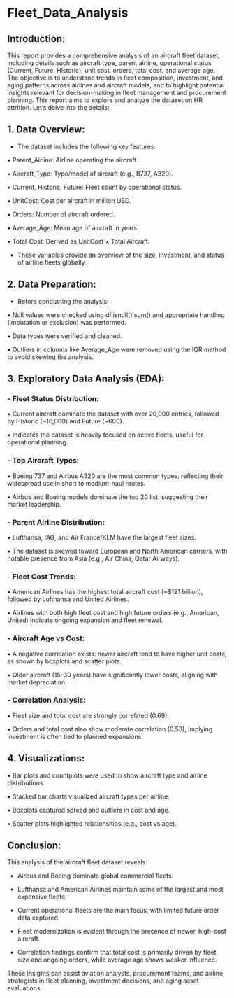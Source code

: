 # Fleet_Data_Analysis

## Introduction: 

This report provides a comprehensive analysis of an aircraft fleet dataset, including details such as aircraft type, parent airline, operational status (Current, Future, Historic), unit cost, orders, total cost, and average age. The objective is to understand trends in fleet composition, investment, and aging patterns across airlines and aircraft models, and to highlight potential insights relevant for decision-making in fleet management and procurement planning.
This report aims to explore and analyze the dataset on HR attrition. Let’s delve into the details:

## 1.	Data Overview:

-	The dataset includes the following key features:

  •	Parent_Airline: Airline operating the aircraft.

  •	Aircraft_Type: Type/model of aircraft (e.g., B737, A320).

  •	Current, Historic, Future: Fleet count by operational status.

  •	UnitCost: Cost per aircraft in million USD.

  •	Orders: Number of aircraft ordered.

  •	 Average_Age: Mean age of aircraft in years.

  •	Total_Cost: Derived as UnitCost × Total Aircraft.

-	These variables provide an overview of the size, investment, and status of airline fleets globally.
  
## 2.	Data Preparation:

-	Before conducting the analysis:

•	Null values were checked using df.isnull().sum() and appropriate handling (imputation or exclusion) was performed.

•	Data types were verified and cleaned.

•	Outliers in columns like Average_Age were removed using the IQR method to avoid skewing the analysis.

## 3.	Exploratory Data Analysis (EDA):

### -	Fleet Status Distribution:

• Current aircraft dominate the dataset with over 20,000 entries, followed by Historic (~16,000) and Future (~600).

• Indicates the dataset is heavily focused on active fleets, useful for operational planning.

### -	Top Aircraft Types:

• Boeing 737 and Airbus A320 are the most common types, reflecting their widespread use in short to medium-haul routes.

• Airbus and Boeing models dominate the top 20 list, suggesting their market leadership.

### -	Parent Airline Distribution:

• Lufthansa, IAG, and Air France/KLM have the largest fleet sizes.

• The dataset is skewed toward European and North American carriers, with notable presence from Asia (e.g., Air China, Qatar Airways).

### -	Fleet Cost Trends:

• American Airlines has the highest total aircraft cost (~$121 billion), followed by Lufthansa and United Airlines.

• Airlines with both high fleet cost and high future orders (e.g., American, United) indicate ongoing expansion and fleet renewal.

### -	Aircraft Age vs Cost:

• A negative correlation exists: newer aircraft tend to have higher unit costs, as shown by boxplots and scatter plots.

• Older aircraft (15–30 years) have significantly lower costs, aligning with market depreciation.

### -	Correlation Analysis:

• Fleet size and total cost are strongly correlated (0.69).

• Orders and total cost also show moderate correlation (0.53), implying investment is often tied to planned expansions.

## 4.	Visualizations:

• Bar plots and countplots were used to show aircraft type and airline distributions.

• Stacked bar charts visualized aircraft types per airline.

• Boxplots captured spread and outliers in cost and age.

• Scatter plots highlighted relationships (e.g., cost vs age).

## Conclusion:

This analysis of the aircraft fleet dataset reveals:

- Airbus and Boeing dominate global commercial fleets.
  
- Lufthansa and American Airlines maintain some of the largest and most expensive fleets.
  
- Current operational fleets are the main focus, with limited future order data captured.
  
- Fleet modernization is evident through the presence of newer, high-cost aircraft.
  
- Correlation findings confirm that total cost is primarily driven by fleet size and ongoing orders, while average age shows weaker influence.

These insights can assist aviation analysts, procurement teams, and airline strategists in fleet planning, investment decisions, and aging asset evaluations.

